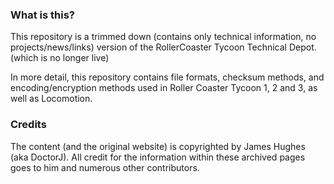 ### What is this?
This repository is a trimmed down (contains only technical information, no projects/news/links) version of the RollerCoaster Tycoon Technical Depot. (which is no longer live)

In more detail, this repository contains file formats, checksum methods, and encoding/encryption methods used in Roller Coaster Tycoon 1, 2 and 3, as well as Locomotion.

### Credits
The content (and the original website) is copyrighted by James Hughes (aka DoctorJ). 
All credit for the information within these archived pages goes to him and numerous other contributors.<br/>
